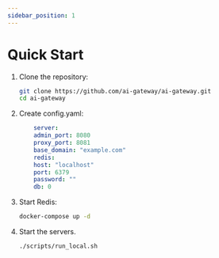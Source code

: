```yaml
---
sidebar_position: 1
---
```


# Quick Start

1. Clone the repository:

    ```bash
    git clone https://github.com/ai-gateway/ai-gateway.git
    cd ai-gateway
    ```
2. Create config.yaml:
    ```yaml
        server:
        admin_port: 8080
        proxy_port: 8081
        base_domain: "example.com"
        redis:
        host: "localhost"
        port: 6379
        password: ""
        db: 0
    ```
3. Start Redis:

    ```bash
    docker-compose up -d
    ```

4. Start the servers.

    ```bash
    ./scripts/run_local.sh
    ```



